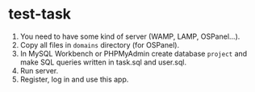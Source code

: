 # test-task

1. You need to have some kind of server (WAMP, LAMP, OSPanel...).
2. Copy all files in `domains` directory (for OSPanel).
3. In MySQL Workbench or PHPMyAdmin create database `project` and make SQL queries written in task.sql and user.sql.
4. Run server.
5. Register, log in and use this app. 
